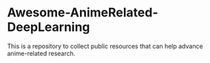 # Awesome-AnimeRelated-DeepLearning
This is a repository to collect public resources that can help advance anime-related research.
